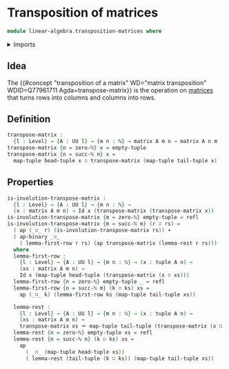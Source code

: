 # Transposition of matrices

```agda
module linear-algebra.transposition-matrices where
```

<details><summary>Imports</summary>

```agda
open import elementary-number-theory.natural-numbers

open import foundation.action-on-identifications-binary-functions
open import foundation.action-on-identifications-functions
open import foundation.identity-types
open import foundation.universe-levels

open import linear-algebra.matrices

open import lists.functoriality-tuples
open import lists.tuples
```

</details>

## Idea

The
{{#concept "transposition of a matrix" WD="matrix transposition" WDID=Q77961711 Agda=transpose-matrix}}
is the operation on [matrices](linear-algebra.matrices.md) that turns rows into
columns and columns into rows.

## Definition

```agda
transpose-matrix :
  {l : Level} → {A : UU l} → {m n : ℕ} → matrix A m n → matrix A n m
transpose-matrix {n = zero-ℕ} x = empty-tuple
transpose-matrix {n = succ-ℕ n} x =
  map-tuple head-tuple x ∷ transpose-matrix (map-tuple tail-tuple x)
```

## Properties

```agda
is-involution-transpose-matrix :
  {l : Level} → {A : UU l} → {m n : ℕ} →
  (x : matrix A m n) → Id x (transpose-matrix (transpose-matrix x))
is-involution-transpose-matrix {m = zero-ℕ} empty-tuple = refl
is-involution-transpose-matrix {m = succ-ℕ m} (r ∷ rs) =
  ( ap (_∷_ r) (is-involution-transpose-matrix rs)) ∙
  ( ap-binary _∷_
    ( lemma-first-row r rs) (ap transpose-matrix (lemma-rest r rs)))
  where
  lemma-first-row :
    {l : Level} → {A : UU l} → {m n : ℕ} → (x : tuple A n) →
    (xs : matrix A m n) →
    Id x (map-tuple head-tuple (transpose-matrix (x ∷ xs)))
  lemma-first-row {n = zero-ℕ} empty-tuple _ = refl
  lemma-first-row {n = succ-ℕ m} (k ∷ ks) xs =
    ap (_∷_ k) (lemma-first-row ks (map-tuple tail-tuple xs))

  lemma-rest :
    {l : Level} → {A : UU l} → {m n : ℕ} → (x : tuple A n) →
    (xs : matrix A m n) →
    transpose-matrix xs ＝ map-tuple tail-tuple (transpose-matrix (x ∷ xs))
  lemma-rest {n = zero-ℕ} empty-tuple xs = refl
  lemma-rest {n = succ-ℕ n} (k ∷ ks) xs =
    ap
      ( _∷_ (map-tuple head-tuple xs))
      ( lemma-rest (tail-tuple (k ∷ ks)) (map-tuple tail-tuple xs))
```
